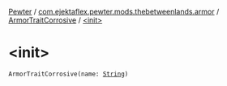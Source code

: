 [Pewter](../../index.md) / [com.ejektaflex.pewter.mods.thebetweenlands.armor](../index.md) / [ArmorTraitCorrosive](index.md) / [&lt;init&gt;](./-init-.md)

# &lt;init&gt;

`ArmorTraitCorrosive(name: `[`String`](https://kotlinlang.org/api/latest/jvm/stdlib/kotlin/-string/index.html)`)`